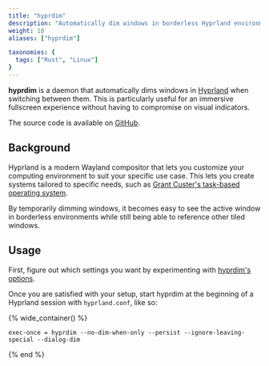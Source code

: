 ```yaml
---
title: "hyprdim"
description: "Automatically dim windows in borderless Hyprland environments."
weight: 10
aliases: ["hyprdim"]

taxonomies: {
  tags: ["Rust", "Linux"]
}
---
```


**hyprdim** is a daemon that automatically dims windows in [Hyprland](https://github.com/hyprwm/Hyprland) when switching between them. This is particularly useful for an immersive fullscreen experience without having to compromise on visual indicators.

The source code is available on [GitHub](https://github.com/donovanglover/hyprdim).

## Background

Hyprland is a modern Wayland compositor that lets you customize your computing environment to suit your specific use case. This lets you create systems tailored to specific needs, such as [Grant Custer's task-based operating system](https://writing.grantcuster.com/posts/2023-08-07-a-task-based-operating-system-a-sketch-built-with-linux-nixos-hyprland-node-react/).

By temporarily dimming windows, it becomes easy to see the active window in borderless environments while still being able to reference other tiled windows.

## Usage

First, figure out which settings you want by experimenting with [hyprdim's options](https://github.com/donovanglover/hyprdim#usage).

Once you are satisfied with your setup, start hyprdim at the beginning of a Hyprland session with `hyprland.conf`, like so:

{% wide_container() %}

```config
exec-once = hyprdim --no-dim-when-only --persist --ignore-leaving-special --dialog-dim
```

{% end %}
